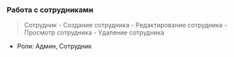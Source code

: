 ### Работа с сотрудниками

> Сотрудник
    - Создание сотрудника
    - Редактирование сотрудника
    - Просмотр сотрудника
    - Удаление сотрудника

- Роли: Админ, Сотрудник